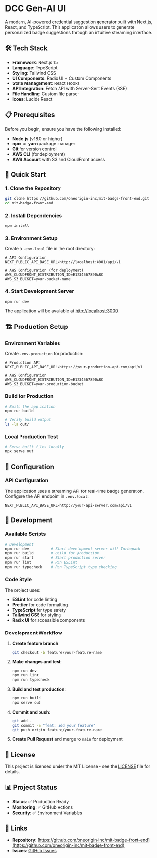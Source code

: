 # DCC Gen-AI UI

A modern, AI-powered credential suggestion generator built with Next.js, React, and TypeScript. This application allows users to generate personalized badge suggestions through an intuitive streaming interface.

## 🛠️ Tech Stack

- **Framework**: Next.js 15
- **Language**: TypeScript
- **Styling**: Tailwind CSS
- **UI Components**: Radix UI + Custom Components
- **State Management**: React Hooks
- **API Integration**: Fetch API with Server-Sent Events (SSE)
- **File Handling**: Custom file parser
- **Icons**: Lucide React

## 📋 Prerequisites

Before you begin, ensure you have the following installed:

- **Node.js** (v18.0 or higher)
- **npm** or **yarn** package manager
- **Git** for version control
- **AWS CLI** (for deployment)
- **AWS Account** with S3 and CloudFront access

## 🚀 Quick Start

### 1. Clone the Repository

```bash
git clone https://github.com/oneorigin-inc/mit-badge-front-end.git
cd mit-badge-front-end
```

### 2. Install Dependencies

```bash
npm install
```

### 3. Environment Setup

Create a `.env.local` file in the root directory:

```env
# API Configuration
NEXT_PUBLIC_API_BASE_URL=http://localhost:8001/api/v1

# AWS Configuration (for deployment)
AWS_CLOUDFRONT_DISTRIBUTION_ID=E1234567890ABC
AWS_S3_BUCKET=your-bucket-name

```

### 4. Start Development Server

```bash
npm run dev
```

The application will be available at [http://localhost:3000](http://localhost:3000).

## 🏗️ Production Setup

### Environment Variables

Create `.env.production` for production:

```env
# Production API
NEXT_PUBLIC_API_BASE_URL=https://your-production-api.com/api/v1

# AWS Configuration
AWS_CLOUDFRONT_DISTRIBUTION_ID=E1234567890ABC
AWS_S3_BUCKET=your-production-bucket

```

### Build for Production

```bash
# Build the application
npm run build

# Verify build output
ls -la out/
```

### Local Production Test

```bash
# Serve built files locally
npx serve out
```


## 🔧 Configuration

### API Configuration

The application uses a streaming API for real-time badge generation. Configure the API endpoint in `.env.local`:

```env
NEXT_PUBLIC_API_BASE_URL=http://your-api-server.com/api/v1
```





## 🧪 Development

### Available Scripts

```bash
# Development
npm run dev          # Start development server with Turbopack
npm run build        # Build for production
npm run start        # Start production server
npm run lint         # Run ESLint
npm run typecheck    # Run TypeScript type checking
```

### Code Style

The project uses:
- **ESLint** for code linting
- **Prettier** for code formatting
- **TypeScript** for type safety
- **Tailwind CSS** for styling
- **Radix UI** for accessible components

### Development Workflow

1. **Create feature branch**:
   ```bash
   git checkout -b feature/your-feature-name
   ```

2. **Make changes and test**:
   ```bash
   npm run dev
   npm run lint
   npm run typecheck
   ```

3. **Build and test production**:
   ```bash
   npm run build
   npx serve out
   ```

4. **Commit and push**:
   ```bash
   git add .
   git commit -m "feat: add your feature"
   git push origin feature/your-feature-name
   ```

5. **Create Pull Request** and merge to `main` for deployment


## 📝 License

This project is licensed under the MIT License - see the [LICENSE](LICENSE) file for details.


## 📊 Project Status

- **Status**: ✅ Production Ready
- **Monitoring**: ✅ GitHub Actions
- **Security**: ✅ Environment Variables

## 🔗 Links

- **Repository**: [https://github.com/oneorigin-inc/mit-badge-front-end](https://github.com/oneorigin-inc/mit-badge-front-end)
- **Issues**: [GitHub Issues](https://github.com/oneorigin-inc/mit-badge-front-end/issues)
